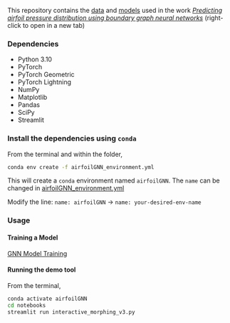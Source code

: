 This repository contains the [data](./data/) and [models](./models/) used in the work [*Predicting airfoil pressure distribution using boundary graph neural networks*](https://arxiv.org/abs/2503.18638) (right-click to open in a new tab)

### Dependencies

- Python 3.10
- PyTorch
- PyTorch Geometric
- PyTorch Lightning
- NumPy
- Matplotlib
- Pandas
- SciPy
- Streamlit

### Install the dependencies using `conda`

From the terminal and within the folder,

```bash
conda env create -f airfoilGNN_environment.yml 
```

This will create a `conda` environment named `airfoilGNN`. The `name` can be changed in [airfoilGNN_environment.yml](airfoilGNN_environment.yml)

Modify the line: `name: airfoilGNN` -> `name: your-desired-env-name`

### Usage

#### Training a Model

[GNN Model Training](models/README.md)


#### Running the demo tool

From the terminal,
```bash
conda activate airfoilGNN
cd notebooks
streamlit run interactive_morphing_v3.py
```